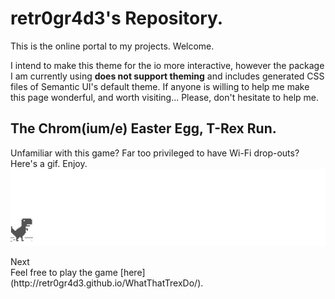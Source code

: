 # retr0gr4d3's Repository.

This is the online portal to my projects. Welcome.

I intend to make this theme for the io more interactive, however the package I am currently using **does not support theming** and includes generated CSS files of Semantic UI's default theme. If anyone is willing to help me make this page wonderful, and worth visiting... Please, don't hesitate to help me.


## The Chrom(ium/e) Easter Egg, T-Rex Run.
Unfamiliar with this game? Far too privileged to have Wi-Fi drop-outs? Here's a gif. Enjoy.
![ITSJUSTAGAME](assets/screenshot.gif)

<div class="ui animated button" tabindex="0">
  <div class="visible content">Next</div>
  <div class="hidden content">
    <i class="right arrow icon"></i>
  </div>
</div>
Feel free to play the game [here](http://retr0gr4d3.github.io/WhatThatTrexDo/).
